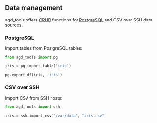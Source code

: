 ﻿## Data management

agd_tools offers [CRUD](https://en.wikipedia.org/wiki/Create,_read,_update_and_delete) functions for [PostgreSQL](http://www.postgresql.org/) and CSV over SSH data sources.

### PostgreSQL

Import tables from PostgreSQL tables:

```python
from agd_tools import pg

iris = pg.import_table('iris')

pg.export_df(iris, 'iris')
```

### CSV over SSH

Import CSV from SSH hosts:

```python
from agd_tools import ssh

iris = ssh.import_csv("/var/data", "iris.csv")

```
